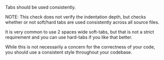 Tabs should be used consistently.

NOTE: This check does not verify the indentation depth, but checks whether
or not soft/hard tabs are used consistently across all source files.

It is very common to use 2 spaces wide soft-tabs, but that is not a strict
requirement and you can use hard-tabs if you like that better.

While this is not necessarily a concern for the correctness of your code,
you should use a consistent style throughout your codebase.

